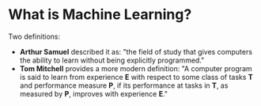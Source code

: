 # What is Machine Learning?

Two definitions:

 * **Arthur Samuel** described it as: "the field of study that gives computers the ability to learn without being explicitly programmed."
 * **Tom Mitchell** provides a more modern definition: "A computer program is said to learn from experience **E** with respect to some class of tasks **T** and performance measure **P**, if its performance at tasks in **T**, as measured by **P**, improves with experience **E**."